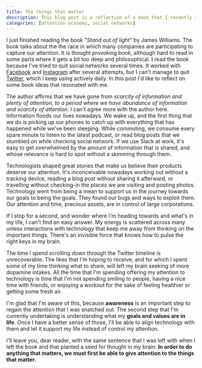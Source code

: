 ```yaml
---
title: The things that matter
description: This blog post is a reflection of a book that I recently read, "Stand out of light", and that talks about the attention economy. I explain how I've also been victim of the attention economy, and why I believe is important to regain it.
categories: [attention economy, social networks]
---
```


I just finished reading the book _"Stand out of light"_ by James Williams.
The book talks about the the race in which many companies are participating to capture our attention.
It is thought provoking book,
although hard to read in some parts where it gets a bit too deep and philosophical.
I read the book because I've tried to quit social networks several times.
It worked with [Facebook](https://facebook.com) and [Instagram](https://instagram.com) after several attempts,
but I can't manage to quit [Twitter](https://twitter.com),
which I keep using actively daily.
In this post I'd like to reflect on some book ideas that resonated with me.

The author affirms that we have gone from _scarcity of information and plenty of attention,
to a period where we have abundance of information and scarcity of attention_.
I can't agree more with the author here.
Information floods our lives nowadays.
We wake up,
and the first thing that we do is picking up our phones to catch up with everything that has happened while we've been sleeping.
While commuting,
we consume every spare minute to listen to the latest podcast,
or read blog posts that we stumbled on while checking social network.
If we use Slack at work,
it's easy to get overwhelmed by the amount of information that is shared,
and whose relevance is hard to spot without a skimming through them.

Technologists shaped great stories that make us believe their products deserve our attention.
It's inconceivable nowadays working out without a tracking device, reading a blog post without sharing it afterward, or travelling without checking-in the places we are visiting and posting photos.
Technology went from being a mean to support us in the journey towards our goals to being the goals.
They found our bugs and ways to exploit them.
Our attention and time,
precious assets,
are in control of large corporations.

If I stop for a second,
and wonder where I'm heading towards and what's in my life,
I can't find an easy answer.
My energy is scattered across many unless interactions with technology that keep me away from thinking on the important things.
There's an invisible force that knows how to pulse the right keys in my brain.

The time I spend scrolling down through the Twitter timeline is unrecoverable.
The likes that I'm hoping to receive,
and for which I spent some of my time thinking what to share,
will left my brain seeking of more dopamine intakes.
All the time that I'm spending offering my attention to technology is time that I'm not spending smiling to people,
having a nice time with friends,
or enjoying a workout for the sake of feeling healthier or getting some fresh air.

I'm glad that I'm aware of this,
because **awareness** is an important step to regain the attention that I was snatched out.
The second step that I'm currently undertaking is understanding what my **goals and values are in life**.
Once I have a better sense of those,
I'll be able to align technology with them and let it support my life instead of control my attention.

I'll leave you,
dear reader,
with the same sentence that I was left with when I left the book and that planted a seed for thought in my brain:
**In order to do anything that matters, we must first be able to give attention to the things that matter.**
